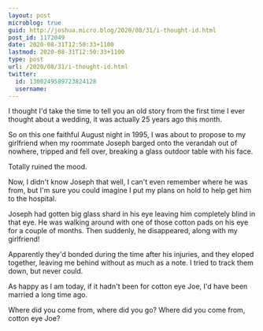 ```yaml
---
layout: post
microblog: true
guid: http://joshua.micro.blog/2020/08/31/i-thought-id.html
post_id: 1172049
date: 2020-08-31T12:50:33+1100
lastmod: 2020-08-31T12:50:33+1100
type: post
url: /2020/08/31/i-thought-id.html
twitter:
  id: 1300249589723824128
  username: 
---
```

I thought I'd take the time to tell you an old story from the first time I ever thought about a wedding, it was actually 25 years ago this month.

So on this one faithful August night in 1995, I was about to propose to my girlfriend when my roommate Joseph barged onto the verandah out of nowhere, tripped and fell over, breaking a glass outdoor table with his face.

Totally ruined the mood.

Now, I didn't know Joseph that well, I can't even remember where he was from, but I'm sure you could imagine I put my plans on hold to help get him to the hospital.

Joseph had gotten big glass shard in his eye leaving him completely blind in that eye. He was walking around with one of those cotton pads on his eye for a couple of months. Then suddenly, he disappeared, along with my girlfriend!

Apparently they'd bonded during the time after his injuries, and they eloped together, leaving me behind without as much as a note. I tried to track them down, but never could. 

As happy as I am today, if it hadn't been for cotton eye Joe, I'd have been married a long time ago.

Where did you come from, where did you go? Where did you come from, cotton eye Joe?
